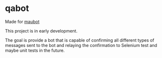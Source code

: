 # qabot
Made for [maubot](https://github.com/maubot/maubot/tree/master)

This project is in early development.

The goal is provide a bot that is capable of confirming all different types of messages sent to the bot and relaying the confirmation to Selenium test and maybe unit tests in the future.  
